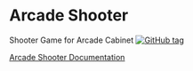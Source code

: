 # Arcade Shooter
Shooter Game for Arcade Cabinet
[![GitHub tag](https://img.shields.io/github/tag/strongloop/express.svg?style=flat-square)](https://github.com/RDAppel/ArcadeShooter)


[Arcade Shooter Documentation](http://ryan-appel.com/arcade_shooter/api/)
